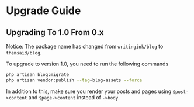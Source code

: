 # Upgrade Guide

## Upgrading To 1.0 From 0.x

Notice: The package name has changed from `writingink/blog` to `themsaid/blog`.

To upgrade to version 1.0, you need to run the following commands

```sh
php artisan blog:migrate
php artisan vendor:publish --tag=blog-assets --force
```

In addition to this, make sure you render your posts and pages using `$post->content` and `$page->content` instead of `->body`.
